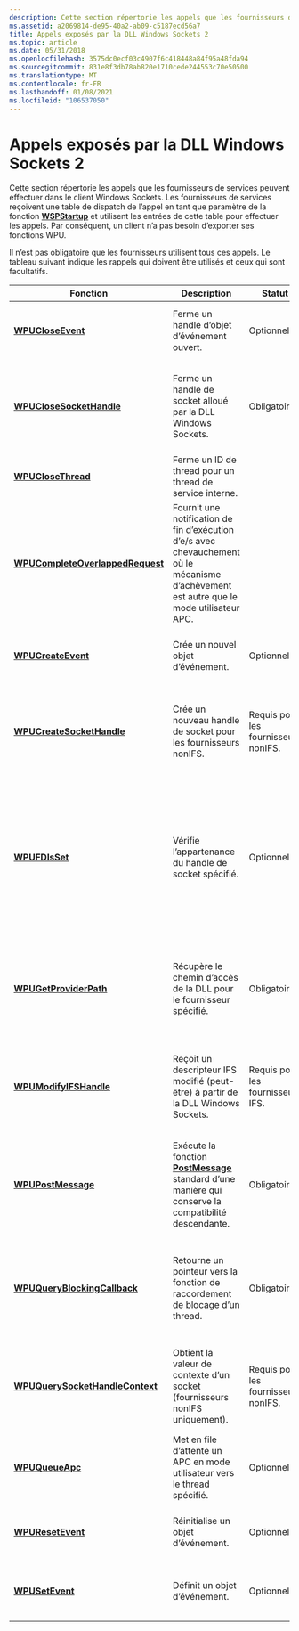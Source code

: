 ```yaml
---
description: Cette section répertorie les appels que les fournisseurs de services peuvent effectuer dans le client Windows Sockets.
ms.assetid: a2069814-de95-40a2-ab09-c5187ecd56a7
title: Appels exposés par la DLL Windows Sockets 2
ms.topic: article
ms.date: 05/31/2018
ms.openlocfilehash: 3575dc0ecf03c4907f6c418448a84f95a48fda94
ms.sourcegitcommit: 831e8f3db78ab820e1710cede244553c70e50500
ms.translationtype: MT
ms.contentlocale: fr-FR
ms.lasthandoff: 01/08/2021
ms.locfileid: "106537050"
---
```

# <a name="upcalls-exposed-by-windows-sockets-2-dll"></a>Appels exposés par la DLL Windows Sockets 2

Cette section répertorie les appels que les fournisseurs de services peuvent effectuer dans le client Windows Sockets. Les fournisseurs de services reçoivent une table de dispatch de l’appel en tant que paramètre de la fonction [**WSPStartup**](/windows/desktop/api/Ws2spi/nf-ws2spi-wspstartup) et utilisent les entrées de cette table pour effectuer les appels. Par conséquent, un client n’a pas besoin d’exporter ses fonctions WPU.

Il n’est pas obligatoire que les fournisseurs utilisent tous ces appels. Le tableau suivant indique les rappels qui doivent être utilisés et ceux qui sont facultatifs.

| Fonction                                                               | Description                                                                                                              | Statut                         | Signification                                                                                                                                                                          |
|------------------------------------------------------------------------|--------------------------------------------------------------------------------------------------------------------------|--------------------------------|----------------------------------------------------------------------------------------------------------------------------------------------------------------------------------|
| [**WPUCloseEvent**](/windows/desktop/api/Ws2spi/nf-ws2spi-wpucloseevent)                               | Ferme un handle d’objet d’événement ouvert.                                                                                      | Optionnel.                      | Le fournisseur peut utiliser un appel Windows approprié à la place.                                                                                                                     |
| [**WPUCloseSocketHandle**](/windows/desktop/api/Ws2spi/nf-ws2spi-wpuclosesockethandle)                 | Ferme un handle de socket alloué par la DLL Windows Sockets.                                                             | Obligatoire.                      | Le \_32.dll Ws2 doit interroger et/ou modifier les informations d’état internes associées au handle de Socket.                                                                       |
| [**WPUCloseThread**](/windows/desktop/api/Ws2spi/nf-ws2spi-wpuclosethread)                             | Ferme un ID de thread pour un thread de service interne.                                                                       |                                |                                                                                                                                                                                  |
| [**WPUCompleteOverlappedRequest**](/windows/desktop/api/Ws2spi/nf-ws2spi-wpucompleteoverlappedrequest) | Fournit une notification de fin d’exécution d’e/s avec chevauchement où le mécanisme d’achèvement est autre que le mode utilisateur APC.    |                                |                                                                                                                                                                                  |
| [**WPUCreateEvent**](/windows/desktop/api/Ws2spi/nf-ws2spi-wpucreateevent)                             | Crée un nouvel objet d’événement.                                                                                              | Optionnel.                      | Le fournisseur peut utiliser un appel Windows approprié à la place.                                                                                                                        |
| [**WPUCreateSocketHandle**](/windows/desktop/api/Ws2spi/nf-ws2spi-wpucreatesockethandle)               | Crée un nouveau handle de socket pour les fournisseurs nonIFS.                                                                        | Requis pour les fournisseurs nonIFS. | Le \_32.dll Ws2 doit interroger et/ou modifier les informations d’état internes associées au handle de Socket.                                                                       |
| [**WPUFDIsSet**](/windows/desktop/api/Ws2spi/nf-ws2spi-wpufdisset)                                     | Vérifie l’appartenance du handle de socket spécifié.                                                                    | Optionnel.                      | Il s’agit simplement d’une fonction pratique qui sait comment explorer des structures de [**\_ jeux FD**](/windows/desktop/api/winsock/nf-winsock-fd_set) . Un fournisseur devra peut-être explorer ces structures de manière explicite. |
| [**WPUGetProviderPath**](/windows/desktop/api/Ws2spi/nf-ws2spi-wpugetproviderpath)                     | Récupère le chemin d’accès de la DLL pour le fournisseur spécifié.                                                                       | Obligatoire.                      | Seule la \_32.dll Ws2 peut savoir où une couche de protocole adjacente (potentiellement d’un autre fournisseur) a été installée.                                                           |
| [**WPUModifyIFSHandle**](/windows/desktop/api/Ws2spi/nf-ws2spi-wpumodifyifshandle)                     | Reçoit un descripteur IFS modifié (peut-être) à partir de la DLL Windows Sockets.                                                  | Requis pour les fournisseurs IFS.    | Le \_32.dll Ws2 doit interroger et/ou modifier les informations d’état internes associées au handle de Socket.                                                                       |
| [**WPUPostMessage**](/windows/desktop/api/Ws2spi/nf-ws2spi-wpupostmessage)                             | Exécute la fonction [**PostMessage**](/windows/win32/api/winuser/nf-winuser-postmessagea) standard d’une manière qui conserve la compatibilité descendante. | Obligatoire.                      | Windows 2000 et Windows NT uniquement. Windows 95 permet de poster un message à partir du mode noyau.                                                                                               |
| [**WPUQueryBlockingCallback**](/windows/desktop/api/Ws2spi/nf-ws2spi-wpuqueryblockingcallback)         | Retourne un pointeur vers la fonction de raccordement de blocage d’un thread.                                                                  | Obligatoire.                      | Il n’existe aucune fonctionnalité Windows correspondante. Seul le \_32.dll Ws2 a les informations pour y parvenir.                                                                    |
| [**WPUQuerySocketHandleContext**](/windows/desktop/api/Ws2spi/nf-ws2spi-wpuquerysockethandlecontext)   | Obtient la valeur de contexte d’un socket (fournisseurs nonIFS uniquement).                                                                   | Requis pour les fournisseurs nonIFS. | Le \_32.dll Ws2 doit interroger et/ou modifier les informations d’état internes associées au handle de Socket.                                                                       |
| [**WPUQueueApc**](/windows/desktop/api/Ws2spi/nf-ws2spi-wpuqueueapc)                                   | Met en file d’attente un APC en mode utilisateur vers le thread spécifié.                                                                          | Optionnel.                      | Le [**QueueUserApc**](/windows/win32/api/processthreadsapi/nf-processthreadsapi-queueuserapc) peut également être utilisé.                                                                                                                      |
| [**WPUResetEvent**](/windows/desktop/api/Ws2spi/nf-ws2spi-wpuresetevent)                               | Réinitialise un objet d’événement.                                                                                                  | Optionnel.                      | Le fournisseur peut utiliser un appel Windows approprié à la place.                                                                                                                        |
| [**WPUSetEvent**](/windows/desktop/api/Ws2spi/nf-ws2spi-wpusetevent)                                   | Définit un objet d’événement.                                                                                                    | Optionnel.                      | Le fournisseur peut utiliser un appel Windows approprié à la place.                                                                                                                        |



 

 

 
